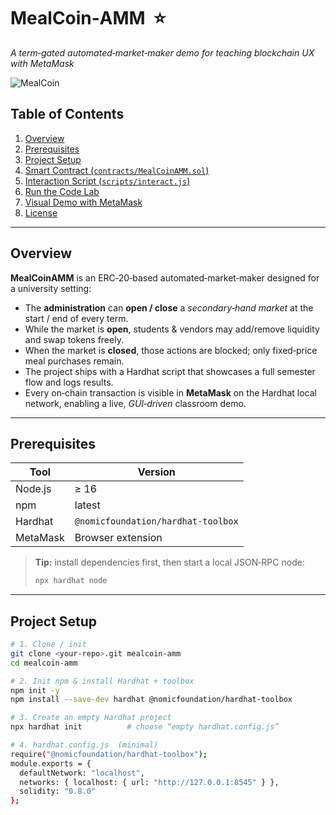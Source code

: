 # MealCoin‑AMM &nbsp;⭐️  
_A term‑gated automated‑market‑maker demo for teaching blockchain UX with MetaMask_

![MealCoin](./docs/mealcoin_banner.png)

## Table of Contents
1. [Overview](#overview)  
2. [Prerequisites](#prerequisites)  
3. [Project Setup](#project-setup)  
4. [Smart Contract (`contracts/MealCoinAMM.sol`)](#smart-contract)  
5. [Interaction Script (`scripts/interact.js`)](#interaction-script)  
6. [Run the Code Lab](#run-the-code-lab)  
7. [Visual Demo with MetaMask](#visual-demo-with-metamask)  
8. [License](#license)

---

## Overview
**MealCoinAMM** is an ERC‑20‑based automated‑market‑maker designed for a university setting:

* The **administration** can **open / close** a _secondary‑hand market_ at the start / end of every term.  
* While the market is **open**, students & vendors may add/remove liquidity and swap tokens freely.  
* When the market is **closed**, those actions are blocked; only fixed‑price meal purchases remain.  
* The project ships with a Hardhat script that showcases a full semester flow and logs results.  
* Every on‑chain transaction is visible in **MetaMask** on the Hardhat local network, enabling a live, _GUI‑driven_ classroom demo.

---

## Prerequisites
| Tool | Version |
|------|---------|
| Node.js | ≥ 16 |
| npm | latest |
| Hardhat | `@nomicfoundation/hardhat-toolbox` |
| MetaMask | Browser extension |

> **Tip:** install dependencies first, then start a local JSON‑RPC node:
> ```bash
> npx hardhat node
> ```

---

## Project Setup
```bash
# 1. Clone / init
git clone <your‑repo>.git mealcoin-amm
cd mealcoin-amm

# 2. Init npm & install Hardhat + toolbox
npm init -y
npm install --save-dev hardhat @nomicfoundation/hardhat-toolbox

# 3. Create an empty Hardhat project
npx hardhat init          # choose “empty hardhat.config.js”

# 4. hardhat.config.js  (minimal)
require("@nomicfoundation/hardhat-toolbox");
module.exports = {
  defaultNetwork: "localhost",
  networks: { localhost: { url: "http://127.0.0.1:8545" } },
  solidity: "0.8.0"
};
